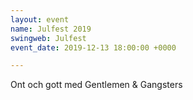 ```yaml
---
layout: event
name: Julfest 2019
swingweb: Julfest
event_date: 2019-12-13 18:00:00 +0000

---
```

Ont och gott med Gentlemen & Gangsters